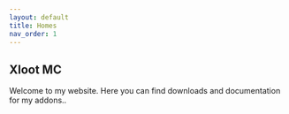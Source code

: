 ```yaml
---
layout: default
title: Homes
nav_order: 1
---
```


## Xloot MC

Welcome to my website. Here you can find downloads and documentation for my addons..
